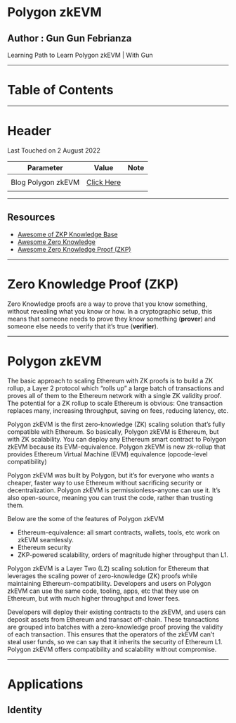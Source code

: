 # Polygon zkEVM

## Author : Gun Gun Febrianza

 Learning Path to Learn Polygon zkEVM | With Gun



---





# Table of Contents



---



# Header

Last Touched on 2 August 2022

| Parameter          | Value                                                        | Note |
| ------------------ | ------------------------------------------------------------ | ---- |
|                    |                                                              |      |
| Blog Polygon zkEVM | [Click Here](https://blog.polygon.technology/category/polygon-zk/) |      |
|                    |                                                              |      |



---



## Resources

- [Awesome of ZKP Knowledge Base](https://github.com/delendum-xyz/zk-knowledge)
- [Awesome Zero Knowledge](https://github.com/ventali/awesome-zk)
- [Awesome Zero Knowledge Proof (ZKP)](https://github.com/matter-labs/awesome-zero-knowledge-proofs)



---



# Zero Knowledge Proof (ZKP)

Zero Knowledge proofs are a way to prove that you know something, without revealing what you know or how. In a cryptographic setup, this means that someone needs to prove they know something (**prover**) and someone else needs to verify that it’s true (**verifier**).



---



# Polygon zkEVM



The basic approach to scaling Ethereum with ZK proofs is to build a ZK rollup, a Layer 2 protocol which “rolls up” a large batch of transactions and proves all of them to the Ethereum network with a single ZK validity proof.  The potential for a ZK rollup to scale Ethereum is obvious: One transaction replaces many, increasing throughput, saving on fees, reducing latency, etc.

Polygon zkEVM is the first zero-knowledge (ZK) scaling solution that’s fully compatible with Ethereum. So basically, Polygon zkEVM is Ethereum, but with ZK scalability. You can deploy any Ethereum smart contract to Polygon zkEVM because its EVM-equivalence.  Polygon zkEVM is new zk-rollup that provides Ethereum Virtual Machine (EVM) equivalence (opcode-level compatibility)

Polygon zkEVM was built by Polygon, but it’s for everyone who wants a cheaper, faster way to use Ethereum without sacrificing security or decentralization. Polygon zkEVM is permissionless–anyone can use it. It’s also open-source, meaning you can trust the code, rather than trusting them. 

Below are the some of the features of Polygon zkEVM

- Ethereum-equivalence: all smart contracts, wallets, tools, etc work on zkEVM seamlessly.
- Ethereum security
- ZKP-powered scalability, orders of magnitude higher throughput than L1.

Polygon zkEVM is a Layer Two (L2) scaling solution for Ethereum that leverages the scaling power of zero-knowledge (ZK) proofs while maintaining Ethereum-compatibility. Developers and users on Polygon zkEVM can use the same code, tooling, apps, etc that they use on Ethereum, but with much higher throughput and lower fees.

Developers will deploy their existing contracts to the zkEVM, and users can deposit assets from Ethereum and transact off-chain. These transactions are grouped into batches with a zero-knowledge proof proving the validity of each transaction. This ensures that the operators of the zkEVM can’t steal user funds, so we can say that it inherits the security of Ethereum L1. Polygon zkEVM offers compatibility and scalability without compromise.



---



# Applications



## Identity

